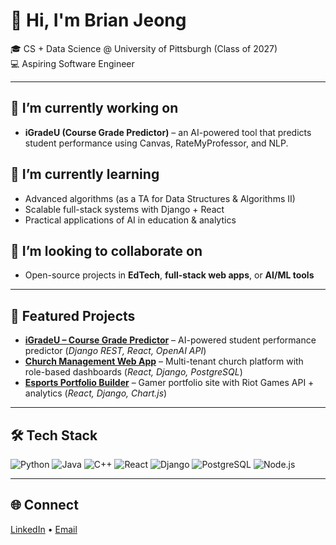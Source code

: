 # 👋 Hi, I'm Brian Jeong

🎓 CS + Data Science @ University of Pittsburgh (Class of 2027)  
💻 Aspiring Software Engineer

---

## 🔭 I’m currently working on
- **iGradeU (Course Grade Predictor)** – an AI-powered tool that predicts student performance using Canvas, RateMyProfessor, and NLP.  

## 🌱 I’m currently learning
- Advanced algorithms (as a TA for Data Structures & Algorithms II)  
- Scalable full-stack systems with Django + React  
- Practical applications of AI in education & analytics  

## 👯 I’m looking to collaborate on
- Open-source projects in **EdTech**, **full-stack web apps**, or **AI/ML tools**  

---

## 🚀 Featured Projects
- **[iGradeU – Course Grade Predictor](https://github.com/brianjeong727/iGradeU)** – AI-powered student performance predictor (*Django REST, React, OpenAI API*)  
- **[Church Management Web App](https://github.com/brianjeong727/Church-Management-Web-App)** – Multi-tenant church platform with role-based dashboards (*React, Django, PostgreSQL*)  
- **[Esports Portfolio Builder](https://github.com/brianjeong727/Esports-Portfolio-Builder)** – Gamer portfolio site with Riot Games API + analytics (*React, Django, Chart.js*)  

---

## 🛠️ Tech Stack
![Python](https://img.shields.io/badge/Python-3776AB?logo=python&logoColor=white)
![Java](https://img.shields.io/badge/Java-007396?logo=java&logoColor=white)
![C++](https://img.shields.io/badge/C++-00599C?logo=c%2b%2b&logoColor=white)
![React](https://img.shields.io/badge/React-61DAFB?logo=react&logoColor=black)
![Django](https://img.shields.io/badge/Django-092E20?logo=django&logoColor=white)
![PostgreSQL](https://img.shields.io/badge/PostgreSQL-336791?logo=postgresql&logoColor=white)
![Node.js](https://img.shields.io/badge/Node.js-43853D?logo=node.js&logoColor=white)

---

## 🌐 Connect
[LinkedIn](https://www.linkedin.com/in/brian-jeong-274a062aa/) • [Email](mailto:bjj46@pitt.edu)  

